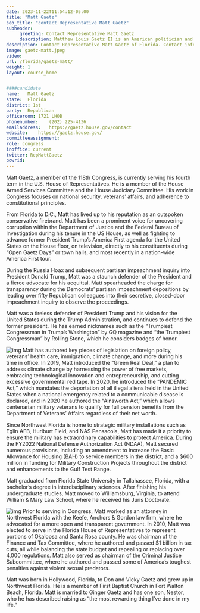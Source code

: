 ```yaml
---
date: 2023-11-22T11:54:12-05:00
title: "Matt Gaetz"
seo_title: "contact Representative Matt Gaetz"
subheader:
     greeting: Contact Representative Matt Gaetz 
     description: Matthew Louis Gaetz II is an American politician and lawyer serving as the U.S. representative for Florida's 1st congressional district since 2017.
description: Contact Representative Matt Gaetz of Florida. Contact information for Matt Gaetz includes email address, phone number, and mailing address.
image: gaetz-matt.jpeg
video: 
url: /florida/gaetz-matt/
weight: 1
layout: course_home


####candidate
name:	Matt Gaetz
state:	Florida
district: 1st
party:	Republican
officeroom:	1721 LHOB
phonenumber:	(202) 225-4136
emailaddress:	https://gaetz.house.gov/contact
website:	https://gaetz.house.gov/
committeeassignment: 
role: congress
inoffice: current
twitter: RepMattGaetz
powrid: 
---
```


Matt Gaetz, a member of the 118th Congress, is currently serving his fourth term in the U.S. House of Representatives. He is a member of the House Armed Services Committee and the House Judiciary Committee. His work in Congress focuses on national security, veterans’ affairs, and adherence to constitutional principles.

From Florida to D.C., Matt has lived up to his reputation as an outspoken conservative firebrand. Matt has been a prominent voice for uncovering corruption within the Department of Justice and the Federal Bureau of Investigation during his tenure in the US House, as well as fighting to advance former President Trump’s America First agenda for the United States on the House floor, on television, directly to his constituents during “Open Gaetz Days” or town halls, and most recently in a nation-wide America First tour.

During the Russia Hoax and subsequent partisan impeachment inquiry into President Donald Trump, Matt was a staunch defender of the President and a fierce advocate for his acquittal. Matt spearheaded the charge for transparency during the Democrats’ partisan impeachment depositions by leading over fifty Republican colleagues into their secretive, closed-door impeachment inquiry to observe the proceedings.

Matt was a tireless defender of President Trump and his vision for the United States during the Trump Administration, and continues to defend the former president. He has earned nicknames such as the “Trumpiest Congressman in Trump’s Washington” by GQ magazine and “the Trumpiest Congressman” by Rolling Stone, which he considers badges of honor.

![img](https://gaetz.house.gov/sites/evo-subsites/gaetz.house.gov/files/evo-media-image/78178827_1357048801140441_2030294881213087744_n_0.jpg)
Matt has authored key pieces of legislation on foreign policy, veterans’ health care, immigration, climate change, and more during his time in office. In 2019, Matt introduced the “Green Real Deal,” a plan to address climate change by harnessing the power of free markets, embracing technological innovation and entrepreneurship, and cutting excessive governmental red tape. In 2020, he introduced the “PANDEMIC Act,” which mandates the deportation of all illegal aliens held in the United States when a national emergency related to a communicable disease is declared, and in 2020 he authored the “Ainsworth Act,” which allows centenarian military veterans to qualify for full pension benefits from the Department of Veterans’ Affairs regardless of their net worth.

Since Northwest Florida is home to strategic military installations such as Eglin AFB, Hurlburt Field, and NAS Pensacola, Matt has made it a priority to ensure the military has extraordinary capabilities to protect America. During the FY2022 National Defense Authorization Act (NDAA), Matt secured numerous provisions, including an amendment to increase the Basic Allowance for Housing (BAH) to service members in the district, and a $600 million in funding for Military Construction Projects throughout the district and enhancements to the Gulf Test Range.

Matt graduated from Florida State University in Tallahassee, Florida, with a bachelor’s degree in interdisciplinary sciences. After finishing his undergraduate studies, Matt moved to Williamsburg, Virginia, to attend William & Mary Law School, where he received his Juris Doctorate.

![img](https://gaetz.house.gov/sites/evo-subsites/gaetz.house.gov/files/evo-media-image/family.jpg)
Prior to serving in Congress, Matt worked as an attorney in Northwest Florida with the Keefe, Anchors & Gordon law firm, where he advocated for a more open and transparent government. In 2010, Matt was elected to serve in the Florida House of Representatives to represent portions of Okaloosa and Santa Rosa county. He was chairman of the Finance and Tax Committee, where he authored and passed $1 billion in tax cuts, all while balancing the state budget and repealing or replacing over 4,000 regulations. Matt also served as chairman of the Criminal Justice Subcommittee, where he authored and passed some of America’s toughest penalties against violent sexual predators.

Matt was born in Hollywood, Florida, to Don and Vicky Gaetz and grew up in Northwest Florida. He is a member of First Baptist Church in Fort Walton Beach, Florida. Matt is married to Ginger Gaetz and has one son, Nestor, who he has described raising as “the most rewarding thing I’ve done in my life.”
